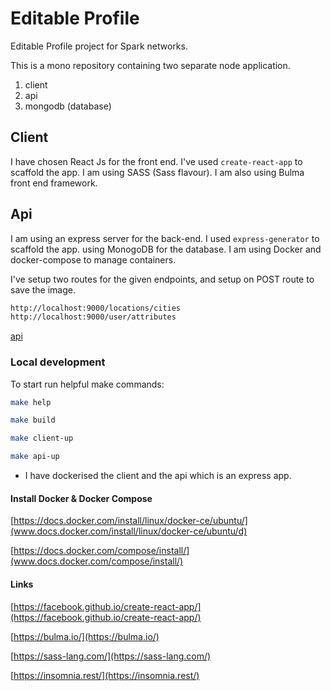 # Editable Profile

Editable Profile project for Spark networks.

This is a mono repository containing two separate node application.

1. client
2. api
3. mongodb (database)

## Client

I have chosen React Js for the front end. I've used `create-react-app` to scaffold the app. I am using SASS (Sass flavour). I am also using Bulma front end framework.

## Api

I am using an express server for the back-end. I used `express-generator` to scaffold the app. using MonogoDB for the database. I am using Docker and docker-compose to manage containers.

I've setup two routes for the given endpoints, and setup on POST route to save the image.

```bash
http://localhost:9000/locations/cities
http://localhost:9000/user/attributes
```

[api](https://themwebs.me/images/api.png)

### Local development

To start run helpful make commands:

```bash
make help

make build

make client-up

make api-up
```

- I have dockerised the client and the api which is an express app.

#### Install Docker & Docker Compose

[https://docs.docker.com/install/linux/docker-ce/ubuntu/](www.docs.docker.com/install/linux/docker-ce/ubuntu/d)

[https://docs.docker.com/compose/install/](www.docs.docker.com/compose/install/)

#### Links

[https://facebook.github.io/create-react-app/](https://facebook.github.io/create-react-app/)

[https://bulma.io/](https://bulma.io/)

[https://sass-lang.com/](https://sass-lang.com/)

[https://insomnia.rest/](https://insomnia.rest/)